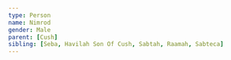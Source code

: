 ```yaml
---
type: Person
name: Nimrod
gender: Male
parent: [Cush]
sibling: [Seba, Havilah Son Of Cush, Sabtah, Raamah, Sabteca]
---
```

